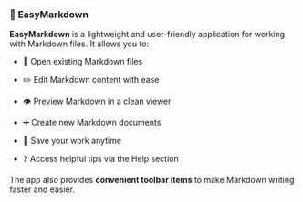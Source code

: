 ### 📘 EasyMarkdown
**EasyMarkdown** is a lightweight and user-friendly application for working with Markdown files.
It allows you to:

- 📝 Open existing Markdown files

- ✏️ Edit Markdown content with ease

- 👁️ Preview Markdown in a clean viewer

- ➕ Create new Markdown documents

- 💾 Save your work anytime

- ❓ Access helpful tips via the Help section

The app also provides **convenient toolbar items** to make Markdown writing faster and easier.